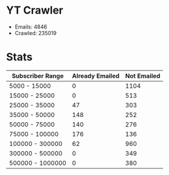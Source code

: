 # YT Crawler
- Emails: 4846
- Crawled: 235019

# Stats
| Subscriber Range  | Already Emailed | Not Emailed |
|-------|-------|-------|
| 5000 - 15000 | 0 | 1104 |
| 15000 - 25000 | 0 | 513 |
| 25000 - 35000 | 47 | 303 |
| 35000 - 50000 | 148 | 252 |
| 50000 - 75000 | 140 | 276 |
| 75000 - 100000 | 176 | 136 |
| 100000 - 300000 | 62 | 960 |
| 300000 - 500000 | 0 | 349 |
| 500000 - 1000000 | 0 | 380 |
